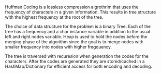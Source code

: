 Huffman Coding is a lossless compression algrothrim that uses the frequency of characters in a given 
information. This results in tree structure with the highest frequency at the root of the tree.

The choice of data structure for the problem is a binary Tree. Each of the tree has a frequency and a char
instance variable in addition to the usual left and right nodes variable.
Heap is used to hold the nodes before the merging phase of the algorithm since the goal is to merge
nodes with smaller frequency into nodes with higher fregquency.

The tree is traversed with recuresion when generation the codes for the characters.
After the codes are generated they are stored/cached in a HashMap/Dictionary for efficient access for both encoding and decoding.
